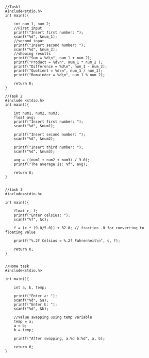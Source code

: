 			
	//Task1	
    #include<stdio.h>  
    int main(){
    
        int num_1, num_2;
        //First input
        printf("Insert first number: ");
        scanf("%d", &num_1);
        //second input
        printf("Insert second number: ");
        scanf("%d", &num_2);
        //showing results
        printf("Sum = %d\n", num_1 + num_2);
        printf("Product = %d\n", num_1 * num_2 );
        printf("Difference = %d\n", num_1 - num_2);
        printf("Quotient = %d\n", num_1 / num_2);
        printf("Remainder = %d\n", num_1 % num_2);
    
        return 0;
    }
	
	//Task 2
    #include <stdio.h>
    int main(){
    
        int num1, num2, num3;
        float avg;
        printf("Insert first number: ");
        scanf("%d", &num1);
    
        printf("Insert second number: ");
        scanf("%d", &num2);
    
        printf("Insert third number: ");
        scanf("%d", &num3);
    
        avg = ((num1 + num2 + num3) / 3.0);
        printf("The average is: %f", avg);
    
        return 0;
    }


    //task 3
    #include<stdio.h>
    
    int main(){
    
        float c, f;
        printf("Enter celsius: ");
        scanf("%f", &c);
    
        f = (c * (9.0/5.0)) + 32.0; // fraction .0 for converting to floating value
    
        printf("%.2f Celsius = %.2f Fahrenheit\n", c, f);
    
        return 0;
    }


    //Home task
    #include<stdio.h>
    
    int main(){
    
        int a, b, temp;
    
        printf("Enter a: ");
        scanf("%d", &a);
        printf("Enter b: ");
        scanf("%d", &b);
    
        //value swapping using temp variable
        temp = a;
        a = b;
        b = temp;
    
        printf("After swapping, a:%d b:%d", a, b);
    
        return 0;
    }


